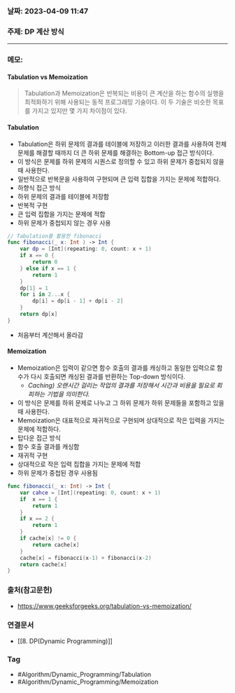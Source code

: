 ### 날짜: 2023-04-09 11:47

### 주제: DP 계산 방식
---
### 메모: 
#### Tabulation vs Memoization
> Tabulation과 Memoization은 반복되는 비용이 큰 계산을 하는 함수의 실행을 최적화하기 위해 사용되는 동적 프로그래밍 기술이다. 이 두 기술은 비슷한 목표를 가지고 있지만 몇 가지 차이점이 있다. 
#### Tabulation 
- Tabulation은 하위 문제의 결과를 테이블에 저장하고 이러한 결과를 사용하여 전체 문제를 해결할 때까지 더 큰 하위 문제를 해결하는 Bottom-up 접근 방식이다. 
- 이 방식은 문제를 하위 문제의 시퀀스로 정의할 수 있고 하위 문제가 중첩되지 않을 때 사용한다. 
- 일반적으로 반복문을 사용하여 구현되며 큰 입력 집합을 가지는 문제에 적합하다. 
- 하향식 접근 방식 
- 하위 문제의 결과를 테이블에 저장함 
- 반복적 구현 
- 큰 입력 집합을 가지는 문제에 적합 
- 하위 문제가 중첩되지 않는 경우 사용
~~~ swift 
// Tabulation를 활용한 fibonacci
func fibonacci(_ x: Int ) -> Int { 
	var dp = [Int](repeating: 0, count: x + 1)
	if x == 0 { 
		return 0
	} else if x == 1 { 
		return 1
	}
	dp[1] = 1 
	for i in 2...x { 
		dp[i] = dp[i - 1] + dp[i - 2]
	}
	return dp[x]
}
~~~
- 처음부터 계산해서 올라감
#### Memoization 
- Memoization은 입력이 같으면 함수 호출의 결과를 캐싱하고 동일한 입력으로 함수가 다시 호출되면 캐싱된 결과를 반환하는 Top-down 방식이다. 
	- *Caching) 오랜시간 걸리는 작업의 결과를 저장해서 시간과 비용을 필요로 회피하는 기법을 의미한다.* 
- 이 방식은 문제를 하위 문제로 나누고 그 하위 문제가 하위 문제들을 포함하고 있을 때 사용한다. 
- Memoization은 대표적으로 재귀적으로 구현되며 상대적으로 작은 입력을 가지는 문제에 적합하다. 
- 탑다운 접근 방식 
- 함수 호출 결과를 캐싱함 
- 재귀적 구현 
- 상대적으로 작은 입력 집합을 가지는 문제에 적합 
- 하위 문제가 중첩된 경우 사용됨
~~~ swift 
func fibonacci(_ x: Int) -> Int { 
	var cahce = [Int](repeating: 0, count: x + 1)
	if  x == 1 { 
		return 1
	} 
	if x == 2 { 
		return 1
	}
	if cache[x] != 0 { 
		return cache[x]
	}
	cache[x] = fibonacci(x-1) + fibonacci(x-2) 
	return cache[x]
}
~~~
### 출처(참고문헌) 
- https://www.geeksforgeeks.org/tabulation-vs-memoization/

### 연결문서 
- [[8.  DP(Dynamic Programming)]]

### Tag
- #Algorithm/Dynamic_Programming/Tabulation 
- #Algorithm/Dynamic_Programming/Memoization